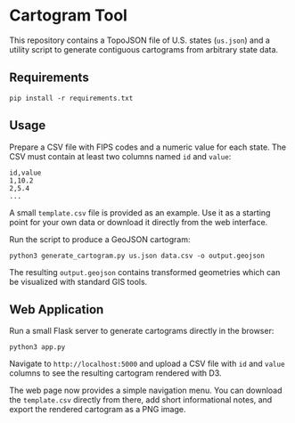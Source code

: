 # Cartogram Tool

This repository contains a TopoJSON file of U.S. states (`us.json`) and a
utility script to generate contiguous cartograms from arbitrary state data.

## Requirements

```
pip install -r requirements.txt
```

## Usage

Prepare a CSV file with FIPS codes and a numeric value for each state. The CSV
must contain at least two columns named `id` and `value`:

```
id,value
1,10.2
2,5.4
...
```

A small `template.csv` file is provided as an example. Use it as a starting
point for your own data or download it directly from the web interface.

Run the script to produce a GeoJSON cartogram:

```
python3 generate_cartogram.py us.json data.csv -o output.geojson
```

The resulting `output.geojson` contains transformed geometries which can be
visualized with standard GIS tools.

## Web Application

Run a small Flask server to generate cartograms directly in the browser:

```
python3 app.py
```

Navigate to `http://localhost:5000` and upload a CSV file with `id` and `value`
columns to see the resulting cartogram rendered with D3.

The web page now provides a simple navigation menu. You can download the
`template.csv` directly from there, add short informational notes, and export
the rendered cartogram as a PNG image.
